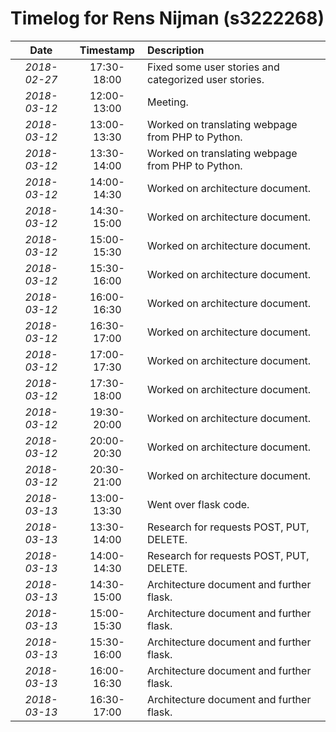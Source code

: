 # Timelog for Rens Nijman (s3222268)

| Date | Timestamp | Description |
| :---:        |       :---: | :--- |
| *2018-02-27* | 17:30-18:00 | Fixed some user stories and categorized user stories. |
| *2018-03-12* | 12:00-13:00 | Meeting. |
| *2018-03-12* | 13:00-13:30 | Worked on translating webpage from PHP to Python. |
| *2018-03-12* | 13:30-14:00 | Worked on translating webpage from PHP to Python. |
| *2018-03-12* | 14:00-14:30 | Worked on architecture document. |
| *2018-03-12* | 14:30-15:00 | Worked on architecture document. |
| *2018-03-12* | 15:00-15:30 | Worked on architecture document. |
| *2018-03-12* | 15:30-16:00 | Worked on architecture document. |
| *2018-03-12* | 16:00-16:30 | Worked on architecture document. |
| *2018-03-12* | 16:30-17:00 | Worked on architecture document. |
| *2018-03-12* | 17:00-17:30 | Worked on architecture document. |
| *2018-03-12* | 17:30-18:00 | Worked on architecture document. |
| *2018-03-12* | 19:30-20:00 | Worked on architecture document. |
| *2018-03-12* | 20:00-20:30 | Worked on architecture document. |
| *2018-03-12* | 20:30-21:00 | Worked on architecture document. |
| *2018-03-13* | 13:00-13:30 | Went over flask code. |
| *2018-03-13* | 13:30-14:00 | Research for requests POST, PUT, DELETE. |
| *2018-03-13* | 14:00-14:30 | Research for requests POST, PUT, DELETE. |
| *2018-03-13* | 14:30-15:00 | Architecture document and further flask.|
| *2018-03-13* | 15:00-15:30 | Architecture document and further flask.|
| *2018-03-13* | 15:30-16:00 | Architecture document and further flask.|
| *2018-03-13* | 16:00-16:30 | Architecture document and further flask.|
| *2018-03-13* | 16:30-17:00 | Architecture document and further flask.|
